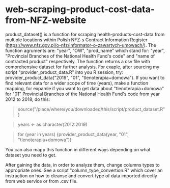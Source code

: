 # web-scraping-product-cost-data-from-NFZ-website
product_dataset() is a function for scraping health-products-cost-data from multiple locations within Polish NFZ-s Contract Information Register (https://www.nfz.gov.pl/o-nfz/informator-o-zawartych-umowach/). The function agruments are: "year", "OW", "prod_name" which stand for: "year", "Provincial Branches of the National Health Fund's code" and "name of contracted product" respectively. The function returns a csv file with comprehensive dataset for further analysis.
For exaple, after sourcing my script "provider_product_data.R" into you R session, try: provider_product_data("2019", "01", "tlenoterapia+domowa"). 
If you want to find relevant data for a wider scope of time (years), make a function mapping, for expamle if you want to get data about "tlenoterapia+domowa" for "01" Provincial Branches of the National Health Fund's code from year 2012 to 2018, do this:
> source("/place/where/you/downloaded/this/script/product_dataset.R")

> years <- as.character(2012:2019)

> for (year in years) {provider_product_data(year, "01", "tlenoterapia+domowa")} 

You can also mapp this function in different ways depending on what dataset you need to get.

After gaining the data, in order to analyze them, change columns types to appropriate ones. See a script "column_type_convertion.R" which cover an instruction on how to cleanse and convert type of data imported directly from web service or from .csv file.
